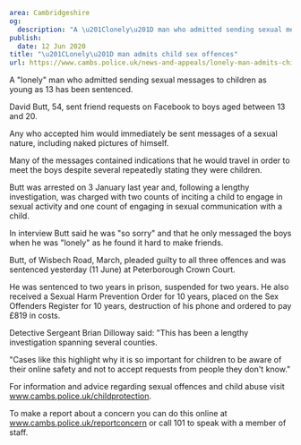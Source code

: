 ```yaml
area: Cambridgeshire
og:
  description: "A \u201Clonely\u201D man who admitted sending sexual messages to children as young as 13 has been sentenced."
publish:
  date: 12 Jun 2020
title: "\u201CLonely\u201D man admits child sex offences"
url: https://www.cambs.police.uk/news-and-appeals/lonely-man-admits-child-sex-offences
```

A "lonely" man who admitted sending sexual messages to children as young as 13 has been sentenced.

David Butt, 54, sent friend requests on Facebook to boys aged between 13 and 20.

Any who accepted him would immediately be sent messages of a sexual nature, including naked pictures of himself.

Many of the messages contained indications that he would travel in order to meet the boys despite several repeatedly stating they were children.

Butt was arrested on 3 January last year and, following a lengthy investigation, was charged with two counts of inciting a child to engage in sexual activity and one count of engaging in sexual communication with a child.

In interview Butt said he was "so sorry" and that he only messaged the boys when he was "lonely" as he found it hard to make friends.

Butt, of Wisbech Road, March, pleaded guilty to all three offences and was sentenced yesterday (11 June) at Peterborough Crown Court.

He was sentenced to two years in prison, suspended for two years. He also received a Sexual Harm Prevention Order for 10 years, placed on the Sex Offenders Register for 10 years, destruction of his phone and ordered to pay £819 in costs.

Detective Sergeant Brian Dilloway said: "This has been a lengthy investigation spanning several counties.

"Cases like this highlight why it is so important for children to be aware of their online safety and not to accept requests from people they don't know."

For information and advice regarding sexual offences and child abuse visit www.cambs.police.uk/childprotection.

To make a report about a concern you can do this online at www.cambs.police.uk/reportconcern or call 101 to speak with a member of staff.
